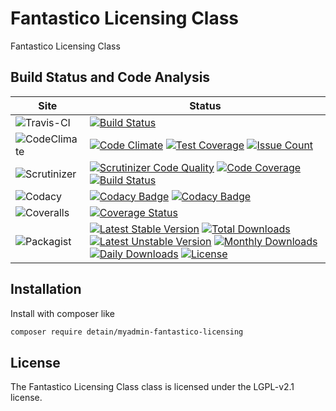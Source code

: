 # Fantastico Licensing Class

Fantastico Licensing Class

## Build Status and Code Analysis

Site          | Status
--------------|---------------------------
![Travis-CI](http://i.is.cc/storage/GYd75qN.png "Travis-CI")     | [![Build Status](https://travis-ci.org/detain/myadmin-fantastico-licensing.svg?branch=master)](https://travis-ci.org/detain/myadmin-fantastico-licensing)
![CodeClimate](http://i.is.cc/storage/GYlageh.png "CodeClimate")  | [![Code Climate](https://codeclimate.com/github/detain/myadmin-fantastico-licensing/badges/gpa.svg)](https://codeclimate.com/github/detain/myadmin-fantastico-licensing) [![Test Coverage](https://codeclimate.com/github/detain/myadmin-fantastico-licensing/badges/coverage.svg)](https://codeclimate.com/github/detain/myadmin-fantastico-licensing/coverage) [![Issue Count](https://codeclimate.com/github/detain/myadmin-fantastico-licensing/badges/issue_count.svg)](https://codeclimate.com/github/detain/myadmin-fantastico-licensing)
![Scrutinizer](http://i.is.cc/storage/GYeUnux.png "Scrutinizer")   | [![Scrutinizer Code Quality](https://scrutinizer-ci.com/g/myadmin-plugins/myadmin-fantastico-licensing/badges/quality-score.png?b=master)](https://scrutinizer-ci.com/g/myadmin-plugins/myadmin-fantastico-licensing/?branch=master) [![Code Coverage](https://scrutinizer-ci.com/g/myadmin-plugins/myadmin-fantastico-licensing/badges/coverage.png?b=master)](https://scrutinizer-ci.com/g/myadmin-plugins/myadmin-fantastico-licensing/?branch=master) [![Build Status](https://scrutinizer-ci.com/g/myadmin-plugins/myadmin-fantastico-licensing/badges/build.png?b=master)](https://scrutinizer-ci.com/g/myadmin-plugins/myadmin-fantastico-licensing/build-status/master)
![Codacy](http://i.is.cc/storage/GYi66Cx.png "Codacy")        | [![Codacy Badge](https://api.codacy.com/project/badge/Grade/226251fc068f4fd5b4b4ef9a40011d06)](https://www.codacy.com/app/detain/myadmin-fantastico-licensing) [![Codacy Badge](https://api.codacy.com/project/badge/Coverage/25fa74eb74c947bf969602fcfe87e349)](https://www.codacy.com/app/detain/myadmin-fantastico-licensing?utm_source=github.com&utm_medium=referral&utm_content=detain/myadmin-fantastico-licensing&utm_campaign=Badge_Coverage)
![Coveralls](http://i.is.cc/storage/GYjNSim.png "Coveralls")    | [![Coverage Status](https://coveralls.io/repos/github/detain/db_abstraction/badge.svg?branch=master)](https://coveralls.io/github/detain/myadmin-fantastico-licensing?branch=master)
![Packagist](http://i.is.cc/storage/GYacBEX.png "Packagist")     | [![Latest Stable Version](https://poser.pugx.org/detain/myadmin-fantastico-licensing/version)](https://packagist.org/packages/detain/myadmin-fantastico-licensing) [![Total Downloads](https://poser.pugx.org/detain/myadmin-fantastico-licensing/downloads)](https://packagist.org/packages/detain/myadmin-fantastico-licensing) [![Latest Unstable Version](https://poser.pugx.org/detain/myadmin-fantastico-licensing/v/unstable)](//packagist.org/packages/detain/myadmin-fantastico-licensing) [![Monthly Downloads](https://poser.pugx.org/detain/myadmin-fantastico-licensing/d/monthly)](https://packagist.org/packages/detain/myadmin-fantastico-licensing) [![Daily Downloads](https://poser.pugx.org/detain/myadmin-fantastico-licensing/d/daily)](https://packagist.org/packages/detain/myadmin-fantastico-licensing) [![License](https://poser.pugx.org/detain/myadmin-fantastico-licensing/license)](https://packagist.org/packages/detain/myadmin-fantastico-licensing)


## Installation

Install with composer like

```sh
composer require detain/myadmin-fantastico-licensing
```

## License

The Fantastico Licensing Class class is licensed under the LGPL-v2.1 license.


